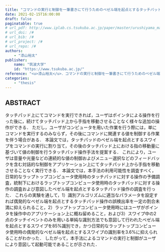 ```yaml
---
title: "コマンドの実行と制御を一筆書きにて行うためのベゼル端を起点とするタッチパッド操作"
date: 2021-02-15T16:00:00
draft: false
paginatable: true
# url_pdf: http://www.iplab.cs.tsukuba.ac.jp/paper/master/urushiyama_master.pdf
# url_doi: /#
# url_bib: /#
# url_project: /#
# url_repo: /#
authors:
    - "漆山裕太"
publisher:
    name: "筑波大学"
    id: "https://www.tsukuba.ac.jp/"
reference: "<u>漆山裕太</u>．コマンドの実行と制御を一筆書きにて行うためのベゼル端を起点とするタッチパッド操作．筑波大学，2020，修士論文．"
categories:
    - "thesis"
---
```


## ABSTRACT

タッチパッド上にてコマンドを実行できれば，ユーザはポインタによる操作を行った後に，続けてタッチパッド上から手指を移動させることなく様々な追加の操作ができる．
ただし，ユーザがコンピュータを用いた作業を行う際には，単にコマンドを実行するのみならず，その後にコマンドに関連する値を制御する作業を伴う場合がある．
本論文では，タッチパッドのベゼル端を起点とするスワイプをコマンドの実行に割り当て，その後のタッチパッド上における指の移動量に基づいて値の制御を行うタッチパッド操作手法を提案する．
これにより，ユーザは音量や光量などの連続的な値の制御およびメニュー選択などのフィードバックを含む対話的な制御をアプリケーション上にてタッチパッド上から手指を移動させることなく実行できる．
本論文では，本手法の利用可能性を調査すべく，日常的なラップトップコンピュータ使用時のタッチパッドに対する操作の予備調査，統制下におけるラップトップコンピュータ使用時のタッチパッドに対する操作の調査および意図したベゼル端を起点とするタッチパッド操作の調査を行った．
これらの実験を通して，1）識別アルゴリズムに適当なパラメータを設定すれば偶発的なベゼル端を起点とするタッチパッド操作の誤検出率を一定の割合未満に抑えられること，2）ラップトップコンピュータ使用時にはユーザがポインタを操作中のアプリケーション上に概ね留めること，および3）スワイプ中の2点のタッチイベントのみを用いる単純な識別方法でも意図して行われたベゼル端を起点とするスワイプを85%識別でき，かつ日常的なラップトップコンピュータ使用時の偶発的なベゼル端を起点とするスワイプの識別率を3.6%に抑えられることがわかった．
したがって，本手法によるコマンドの実行と制御がユーザにより意図して起動可能であることが示された．

